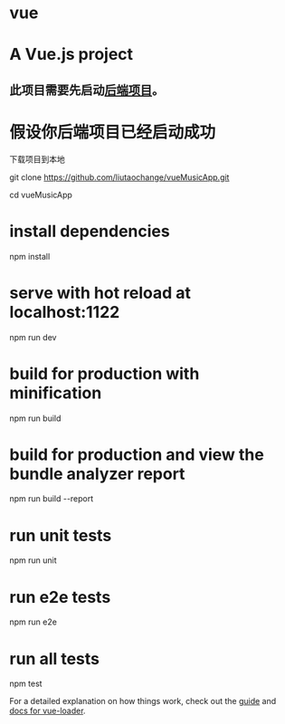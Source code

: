 # vue

# A Vue.js project

## 此项目需要先启动[后端项目](https://github.com/liutaochange/music-server)。

# 假设你后端项目已经启动成功

下载项目到本地

git clone https://github.com/liutaochange/vueMusicApp.git

cd vueMusicApp

# install dependencies
npm install

# serve with hot reload at localhost:1122
npm run dev

# build for production with minification
npm run build

# build for production and view the bundle analyzer report
npm run build --report

# run unit tests
npm run unit

# run e2e tests
npm run e2e

# run all tests
npm test


For a detailed explanation on how things work, check out the [guide](http://vuejs-templates.github.io/webpack/) and [docs for vue-loader](http://vuejs.github.io/vue-loader).
